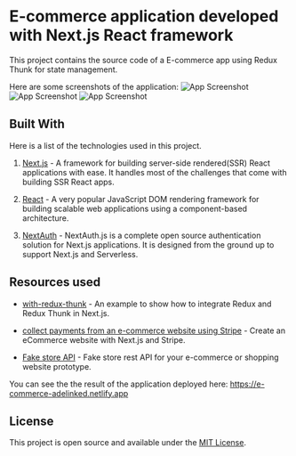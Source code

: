 # E-commerce application developed with Next.js React framework

This project contains the source code of a E-commerce app using Redux Thunk for state management.

Here are some screenshots of the application:
![App Screenshot](https://i.postimg.cc/7YVxtsXp/products.png)
![App Screenshot](https://i.postimg.cc/CxzWCm2C/cart.png)
![App Screenshot](https://i.postimg.cc/brRjMr0Q/Screenshot-1.png)

## Built With

Here is a list of the technologies used in this project.

1. [Next.js](https://learnnextjs.com/) - A framework for building server-side rendered(SSR) React applications with ease. It handles most of the challenges that come with building SSR React apps.

2. [React](https://reactjs.org/) - A very popular JavaScript DOM rendering framework for building scalable web applications using a component-based architecture.

3. [NextAuth](https://next-auth.js.org) - NextAuth.js is a complete open source authentication solution for Next.js applications. It is designed from the ground up to support Next.js and Serverless.

## Resources used

- [with-redux-thunk](https://github.com/vercel/next.js/tree/canary/examples/with-redux-thunk) - An example to show how to integrate Redux and Redux Thunk in Next.js.

- [collect payments from an e-commerce website using Stripe](https://alterclass.io/tutorials/create-an-ecommerce-website-with-nextjs-and-stripe) - Create an eCommerce website with Next.js and Stripe.

- [Fake store API](https://fakestoreapi.com) - Fake store rest API for your e-commerce or shopping website prototype.

You can see the the result of the application deployed here: https://e-commerce-adelinked.netlify.app

## License

This project is open source and available under the [MIT License](LICENSE).
